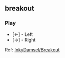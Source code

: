 ## breakout

### Play
- [←] - Left
- [→] - Right

Ref: [InkyDamsel/Breakout](https://github.com/InkyDamsel/Breakout)
